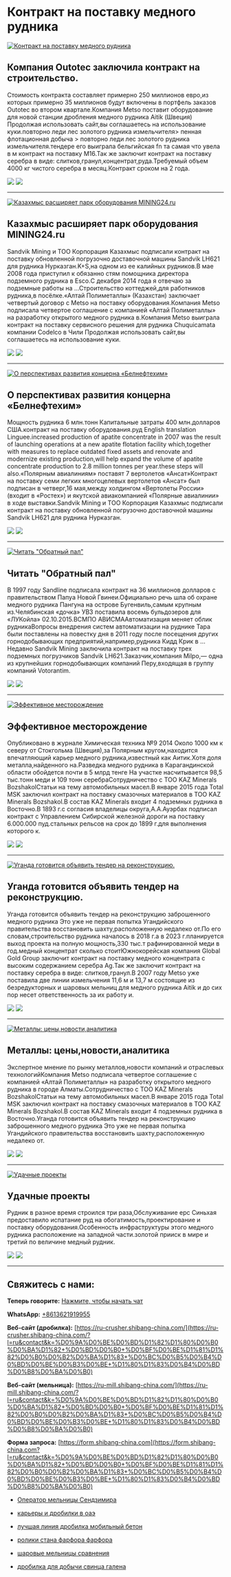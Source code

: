 # Контракт на поставку медного рудника

<a href="https://swt.shibang-china.com/?l=ru&img&k=%D0%9A%D0%BE%D0%BD%D1%82%D1%80%D0%B0%D0%BA%D1%82+%D0%BD%D0%B0+%D0%BF%D0%BE%D1%81%D1%82%D0%B0%D0%B2%D0%BA%D1%83+%D0%BC%D0%B5%D0%B4%D0%BD%D0%BE%D0%B3%D0%BE+%D1%80%D1%83%D0%B4%D0%BD%D0%B8%D0%BA%D0%B0" target="_blank">![Контракт на поставку медного рудника](http://static.shibang-china.com/all-800x300/102.jpg)</a>

## Компания Outotec заключила контракт на строительство.
Стоимость контракта составляет примерно 250 миллионов евро,из которых примерно 35 миллионов будут включены в портфель заказов Outotec во втором квартале.Компания Metso поставит оборудование для новой станции дробления медного рудника Aitik (Швеция) Продолжая использовать сайт,вы соглашаетесь на использование куки.повторно леди лес золотого рудника измельчителя&gt; пенная флотационная добыча &gt; повторно леди лес золотого рудника измельчителя.тендере его выиграла бельгийская fn та самая что увела в м контракт на поставку М16.Так же заключит контракт на поставку серебра в виде: слитков,гранул,концентрат,руда.Требуемый объем 4000 кг чистого серебра в месяц.Контракт сроком на 2 года.


<a href="https://whatsapp.shibangsoft.com/WhatsApp.php" target="_blank" title="WhatsApp">![](http://static.shibang-china.com/icon/whatsapp.png)</a> <a href="https://swt.shibang-china.com/?l=ru&icon&k=%D0%9A%D0%BE%D0%BD%D1%82%D1%80%D0%B0%D0%BA%D1%82+%D0%BD%D0%B0+%D0%BF%D0%BE%D1%81%D1%82%D0%B0%D0%B2%D0%BA%D1%83+%D0%BC%D0%B5%D0%B4%D0%BD%D0%BE%D0%B3%D0%BE+%D1%80%D1%83%D0%B4%D0%BD%D0%B8%D0%BA%D0%B0" target="_blank">![](http://static.shibang-china.com/icon/chat-ru.png)</a>

---

<a href="https://swt.shibang-china.com/?l=ru&img&k=%D0%9A%D0%BE%D0%BD%D1%82%D1%80%D0%B0%D0%BA%D1%82+%D0%BD%D0%B0+%D0%BF%D0%BE%D1%81%D1%82%D0%B0%D0%B2%D0%BA%D1%83+%D0%BC%D0%B5%D0%B4%D0%BD%D0%BE%D0%B3%D0%BE+%D1%80%D1%83%D0%B4%D0%BD%D0%B8%D0%BA%D0%B0" target="_blank">![Казахмыс расширяет парк оборудования MINING24.ru](http://static.shibang-china.com/all-800x300/711.jpg)</a>

## Казахмыс расширяет парк оборудования MINING24.ru
Sandvik Mining и ТОО Корпорация Казахмыс подписали контракт на поставку обновленной погрузочно доставочной машины Sandvik LH621 для рудника Нурказган.K+S,на одном из ее калийных рудников.В мае 2008 года приступил к обязанно стям помощника директора подземного рудника в Esco.С декабря 2014 года я отвечаю за подземные работы на …Строительство коттеджей,для работников рудника,в посёлке.&#171;Алтай Полиметаллы&#187; (Казахстан) заключает четвертый договор с Metso на поставку оборудования.Компания Metso подписала четвертое соглашение с компанией &#171;Алтай Полиметаллы&#187; на разработку открытого медного рудника в.Компания Metso выиграла контракт на поставку сервисного решения для рудника Chuquicamata компании Codelco в Чили Продолжая использовать сайт,вы соглашаетесь на использование куки.


<a href="https://whatsapp.shibangsoft.com/WhatsApp.php" target="_blank" title="WhatsApp">![](http://static.shibang-china.com/icon/whatsapp.png)</a> <a href="https://swt.shibang-china.com/?l=ru&icon&k=%D0%9A%D0%BE%D0%BD%D1%82%D1%80%D0%B0%D0%BA%D1%82+%D0%BD%D0%B0+%D0%BF%D0%BE%D1%81%D1%82%D0%B0%D0%B2%D0%BA%D1%83+%D0%BC%D0%B5%D0%B4%D0%BD%D0%BE%D0%B3%D0%BE+%D1%80%D1%83%D0%B4%D0%BD%D0%B8%D0%BA%D0%B0" target="_blank">![](http://static.shibang-china.com/icon/chat-ru.png)</a>

---

<a href="https://swt.shibang-china.com/?l=ru&img&k=%D0%9A%D0%BE%D0%BD%D1%82%D1%80%D0%B0%D0%BA%D1%82+%D0%BD%D0%B0+%D0%BF%D0%BE%D1%81%D1%82%D0%B0%D0%B2%D0%BA%D1%83+%D0%BC%D0%B5%D0%B4%D0%BD%D0%BE%D0%B3%D0%BE+%D1%80%D1%83%D0%B4%D0%BD%D0%B8%D0%BA%D0%B0" target="_blank">![О перспективах развития концерна &#171;Белнефтехим&#187;](http://static.shibang-china.com/all-800x300/117.jpg)</a>

## О перспективах развития концерна &#171;Белнефтехим&#187;
Мощность рудника 6 млн.тонн Капитальные затраты 400 млн.долларов США.контракт на поставку оборудования.руд English translation Linguee.increased production of apatite concentrate in 2007 was the result of launching operations at a new apatite flotation facility which,together with measures to replace outdated fixed assets and renovate and modernize existing production,will help expand the volume of apatite concentrate production to 2.8 million tonnes per year.these steps will also.&#171;Полярным авиалиниям&#187; поставят 7 вертолетов &#171;Ансат&#187;Контракт на поставку семи легких многоцелевых вертолетов &#171;Ансат&#187; был подписан в четверг,16 мая,между холдингом &#171;Вертолеты России&#187; (входит в &#171;Ростех&#187;) и якутской авиакомпанией &#171;Полярные авиалинии&#187; в ходе выставки.Sandvik Mining и ТОО Корпорация Казахмыс подписали контракт на поставку обновленной погрузочно доставочной машины Sandvik LH621 для рудника Нурказган.


<a href="https://whatsapp.shibangsoft.com/WhatsApp.php" target="_blank" title="WhatsApp">![](http://static.shibang-china.com/icon/whatsapp.png)</a> <a href="https://swt.shibang-china.com/?l=ru&icon&k=%D0%9A%D0%BE%D0%BD%D1%82%D1%80%D0%B0%D0%BA%D1%82+%D0%BD%D0%B0+%D0%BF%D0%BE%D1%81%D1%82%D0%B0%D0%B2%D0%BA%D1%83+%D0%BC%D0%B5%D0%B4%D0%BD%D0%BE%D0%B3%D0%BE+%D1%80%D1%83%D0%B4%D0%BD%D0%B8%D0%BA%D0%B0" target="_blank">![](http://static.shibang-china.com/icon/chat-ru.png)</a>

---

<a href="https://swt.shibang-china.com/?l=ru&img&k=%D0%9A%D0%BE%D0%BD%D1%82%D1%80%D0%B0%D0%BA%D1%82+%D0%BD%D0%B0+%D0%BF%D0%BE%D1%81%D1%82%D0%B0%D0%B2%D0%BA%D1%83+%D0%BC%D0%B5%D0%B4%D0%BD%D0%BE%D0%B3%D0%BE+%D1%80%D1%83%D0%B4%D0%BD%D0%B8%D0%BA%D0%B0" target="_blank">![Читать &quot;Обратный пал&quot;](http://static.shibang-china.com/all-800x300/1451.jpg)</a>

## Читать &quot;Обратный пал&quot;
В 1997 году Sandline подписала контракт на 36 миллионов долларов с правительством Папуа Новой Гвинеи.Официально речь шла об охране медного рудника Пангуна на острове Бугенвиль,самым крупным из.Челябинская &#171;дочка&#187; УВЗ поставила восемь бульдозеров для &#171;ЛУКойла&#187; 02.10.2015.ВСМПО АВИСМААвтоматизация меняет облик рудникаВопросы внедрения систем автоматизации на руднике Тара были поставлены на повестку дня в 2011 году после посещения других горнодобывающих предприятий,например,рудника Кидд Крик в …Недавно Sandvik Mining заключила контракт на поставку трех подземных погрузчиков Sandvik LH621.Заказчик,компания Milpo,— одна из крупнейших горнодобывающих компаний Перу,входящая в группу компаний Votorantim.


<a href="https://whatsapp.shibangsoft.com/WhatsApp.php" target="_blank" title="WhatsApp">![](http://static.shibang-china.com/icon/whatsapp.png)</a> <a href="https://swt.shibang-china.com/?l=ru&icon&k=%D0%9A%D0%BE%D0%BD%D1%82%D1%80%D0%B0%D0%BA%D1%82+%D0%BD%D0%B0+%D0%BF%D0%BE%D1%81%D1%82%D0%B0%D0%B2%D0%BA%D1%83+%D0%BC%D0%B5%D0%B4%D0%BD%D0%BE%D0%B3%D0%BE+%D1%80%D1%83%D0%B4%D0%BD%D0%B8%D0%BA%D0%B0" target="_blank">![](http://static.shibang-china.com/icon/chat-ru.png)</a>

---

<a href="https://swt.shibang-china.com/?l=ru&img&k=%D0%9A%D0%BE%D0%BD%D1%82%D1%80%D0%B0%D0%BA%D1%82+%D0%BD%D0%B0+%D0%BF%D0%BE%D1%81%D1%82%D0%B0%D0%B2%D0%BA%D1%83+%D0%BC%D0%B5%D0%B4%D0%BD%D0%BE%D0%B3%D0%BE+%D1%80%D1%83%D0%B4%D0%BD%D0%B8%D0%BA%D0%B0" target="_blank">![Эффективное месторождение](http://static.shibang-china.com/all-800x300/1.jpg)</a>

## Эффективное месторождение
Опубликовано в журнале Химическая техника №9 2014 Около 1000 км к северу от Стокгольма (Швеция),за Полярным кругом,находится впечатляющий карьер медного рудника,известный как Аитик.Хотя доля металла,найденного на.Разведка медного рудника в Карагандинской области обойдется почти в 5 млрд тенге На участке насчитывается 98,5 тыс.тонн меди и 109 тонн серебраСотрудничество с ТОО KAZ Minerals BozshakolСтатьи на тему автомобильных масел.В январе 2015 года Total MSK заключил контракт на поставку смазочных материалов в ТОО KAZ Minerals Bozshakol.В состав KAZ Minerals входит 4 подземных рудника в Восточно.В 1893 г.с согласия владелицы округа,А.А.Ауэрбах подписал контракт с Управлением Сибирской железной дороги на поставку 6.000.000 пуд.стальных рельсов на срок до 1899 г.для выполнения которого к.


<a href="https://whatsapp.shibangsoft.com/WhatsApp.php" target="_blank" title="WhatsApp">![](http://static.shibang-china.com/icon/whatsapp.png)</a> <a href="https://swt.shibang-china.com/?l=ru&icon&k=%D0%9A%D0%BE%D0%BD%D1%82%D1%80%D0%B0%D0%BA%D1%82+%D0%BD%D0%B0+%D0%BF%D0%BE%D1%81%D1%82%D0%B0%D0%B2%D0%BA%D1%83+%D0%BC%D0%B5%D0%B4%D0%BD%D0%BE%D0%B3%D0%BE+%D1%80%D1%83%D0%B4%D0%BD%D0%B8%D0%BA%D0%B0" target="_blank">![](http://static.shibang-china.com/icon/chat-ru.png)</a>

---

<a href="https://swt.shibang-china.com/?l=ru&img&k=%D0%9A%D0%BE%D0%BD%D1%82%D1%80%D0%B0%D0%BA%D1%82+%D0%BD%D0%B0+%D0%BF%D0%BE%D1%81%D1%82%D0%B0%D0%B2%D0%BA%D1%83+%D0%BC%D0%B5%D0%B4%D0%BD%D0%BE%D0%B3%D0%BE+%D1%80%D1%83%D0%B4%D0%BD%D0%B8%D0%BA%D0%B0" target="_blank">![Уганда готовится объявить тендер на реконструкцию.](http://static.shibang-china.com/all-800x300/1152.jpg)</a>

## Уганда готовится объявить тендер на реконструкцию.
Уганда готовится объявить тендер на реконструкцию заброшенного медного рудника Это уже не первая попытка Угандийского правительства восстановить шахту,расположенную недалеко от.По его словам,строительство рудника началось в 2018 г.а в 2023 г.планируется выход проекта на полную мощность,330 тыс.т рафинированной меди в год.медный концентрат сколько стоитЮжнокорейская компания Global Gold Group заключит контракт на поставку медного концентрата с высоким содержанием серебра Ag.Так же заключит контракт на поставку серебра в виде: слитков,гранул.В 2007 году Metso уже поставила две линии измельчения 11,6 м и 13,7 м состоящие из безредукторных и шаровых мельниц для медного рудника Aitik и до сих пор несет ответственность за их работу и.


<a href="https://whatsapp.shibangsoft.com/WhatsApp.php" target="_blank" title="WhatsApp">![](http://static.shibang-china.com/icon/whatsapp.png)</a> <a href="https://swt.shibang-china.com/?l=ru&icon&k=%D0%9A%D0%BE%D0%BD%D1%82%D1%80%D0%B0%D0%BA%D1%82+%D0%BD%D0%B0+%D0%BF%D0%BE%D1%81%D1%82%D0%B0%D0%B2%D0%BA%D1%83+%D0%BC%D0%B5%D0%B4%D0%BD%D0%BE%D0%B3%D0%BE+%D1%80%D1%83%D0%B4%D0%BD%D0%B8%D0%BA%D0%B0" target="_blank">![](http://static.shibang-china.com/icon/chat-ru.png)</a>

---

<a href="https://swt.shibang-china.com/?l=ru&img&k=%D0%9A%D0%BE%D0%BD%D1%82%D1%80%D0%B0%D0%BA%D1%82+%D0%BD%D0%B0+%D0%BF%D0%BE%D1%81%D1%82%D0%B0%D0%B2%D0%BA%D1%83+%D0%BC%D0%B5%D0%B4%D0%BD%D0%BE%D0%B3%D0%BE+%D1%80%D1%83%D0%B4%D0%BD%D0%B8%D0%BA%D0%B0" target="_blank">![Металлы: цены,новости,аналитика](http://static.shibang-china.com/all-800x300/799.jpg)</a>

## Металлы: цены,новости,аналитика
Экспертное мнение по рынку металлов,новости компаний и отраслевых технологийКомпания Metso подписала четвертое соглашение с компанией &#171;Алтай Полиметаллы&#187; на разработку открытого медного рудника в городе Алматы.Сотрудничество с ТОО KAZ Minerals BozshakolСтатьи на тему автомобильных масел.В январе 2015 года Total MSK заключил контракт на поставку смазочных материалов в ТОО KAZ Minerals Bozshakol.В состав KAZ Minerals входит 4 подземных рудника в Восточно.Уганда готовится объявить тендер на реконструкцию заброшенного медного рудника Это уже не первая попытка Угандийского правительства восстановить шахту,расположенную недалеко от.


<a href="https://whatsapp.shibangsoft.com/WhatsApp.php" target="_blank" title="WhatsApp">![](http://static.shibang-china.com/icon/whatsapp.png)</a> <a href="https://swt.shibang-china.com/?l=ru&icon&k=%D0%9A%D0%BE%D0%BD%D1%82%D1%80%D0%B0%D0%BA%D1%82+%D0%BD%D0%B0+%D0%BF%D0%BE%D1%81%D1%82%D0%B0%D0%B2%D0%BA%D1%83+%D0%BC%D0%B5%D0%B4%D0%BD%D0%BE%D0%B3%D0%BE+%D1%80%D1%83%D0%B4%D0%BD%D0%B8%D0%BA%D0%B0" target="_blank">![](http://static.shibang-china.com/icon/chat-ru.png)</a>

---

<a href="https://swt.shibang-china.com/?l=ru&img&k=%D0%9A%D0%BE%D0%BD%D1%82%D1%80%D0%B0%D0%BA%D1%82+%D0%BD%D0%B0+%D0%BF%D0%BE%D1%81%D1%82%D0%B0%D0%B2%D0%BA%D1%83+%D0%BC%D0%B5%D0%B4%D0%BD%D0%BE%D0%B3%D0%BE+%D1%80%D1%83%D0%B4%D0%BD%D0%B8%D0%BA%D0%B0" target="_blank">![Удачные проекты](http://static.shibang-china.com/all-800x300/1458.jpg)</a>

## Удачные проекты
Рудник в разное время строился три раза,Обслуживание epc Синьхая предоставило испатание руд на обогатимость,проектирование и поставку оборудования.Особенность инфраструктуры этого медного рудника расположение на западной части.золотой прииск в мире и третий по величине медный рудник.

<a href="https://whatsapp.shibangsoft.com/WhatsApp.php" target="_blank" title="WhatsApp">![](http://static.shibang-china.com/icon/whatsapp.png)</a> <a href="https://swt.shibang-china.com/?l=ru&icon&k=%D0%9A%D0%BE%D0%BD%D1%82%D1%80%D0%B0%D0%BA%D1%82+%D0%BD%D0%B0+%D0%BF%D0%BE%D1%81%D1%82%D0%B0%D0%B2%D0%BA%D1%83+%D0%BC%D0%B5%D0%B4%D0%BD%D0%BE%D0%B3%D0%BE+%D1%80%D1%83%D0%B4%D0%BD%D0%B8%D0%BA%D0%B0" target="_blank">![](http://static.shibang-china.com/icon/chat-ru.png)</a>

---
## Свяжитесь с нами:

**Теперь говорите:** [Нажмите, чтобы начать чат](https://swt.shibang-china.com?l=ru&contact&k=%D0%9A%D0%BE%D0%BD%D1%82%D1%80%D0%B0%D0%BA%D1%82+%D0%BD%D0%B0+%D0%BF%D0%BE%D1%81%D1%82%D0%B0%D0%B2%D0%BA%D1%83+%D0%BC%D0%B5%D0%B4%D0%BD%D0%BE%D0%B3%D0%BE+%D1%80%D1%83%D0%B4%D0%BD%D0%B8%D0%BA%D0%B0)

**WhatsApp:**  [+8613621919955](https://whatsapp.shibangsoft.com/WhatsApp.php)

**Веб-сайт (дробилка):** [https://ru-crusher.shibang-china.com/](https://ru-crusher.shibang-china.com/?l=ru&contact&k=%D0%9A%D0%BE%D0%BD%D1%82%D1%80%D0%B0%D0%BA%D1%82+%D0%BD%D0%B0+%D0%BF%D0%BE%D1%81%D1%82%D0%B0%D0%B2%D0%BA%D1%83+%D0%BC%D0%B5%D0%B4%D0%BD%D0%BE%D0%B3%D0%BE+%D1%80%D1%83%D0%B4%D0%BD%D0%B8%D0%BA%D0%B0)

**Веб-сайт (мельница):** [https://ru-mill.shibang-china.com/](https://ru-mill.shibang-china.com/?l=ru&contact&k=%D0%9A%D0%BE%D0%BD%D1%82%D1%80%D0%B0%D0%BA%D1%82+%D0%BD%D0%B0+%D0%BF%D0%BE%D1%81%D1%82%D0%B0%D0%B2%D0%BA%D1%83+%D0%BC%D0%B5%D0%B4%D0%BD%D0%BE%D0%B3%D0%BE+%D1%80%D1%83%D0%B4%D0%BD%D0%B8%D0%BA%D0%B0)

**Форма запроса:** [https://form.shibang-china.com](https://form.shibang-china.com?l=ru&contact&k=%D0%9A%D0%BE%D0%BD%D1%82%D1%80%D0%B0%D0%BA%D1%82+%D0%BD%D0%B0+%D0%BF%D0%BE%D1%81%D1%82%D0%B0%D0%B2%D0%BA%D1%83+%D0%BC%D0%B5%D0%B4%D0%BD%D0%BE%D0%B3%D0%BE+%D1%80%D1%83%D0%B4%D0%BD%D0%B8%D0%BA%D0%B0)

* [Оператор мельницы Сендзимира](../134/%D0%9E%D0%BF%D0%B5%D1%80%D0%B0%D1%82%D0%BE%D1%80%20%D0%BC%D0%B5%D0%BB%D1%8C%D0%BD%D0%B8%D1%86%D1%8B%20%D0%A1%D0%B5%D0%BD%D0%B4%D0%B7%D0%B8%D0%BC%D0%B8%D1%80%D0%B0.md)

* [карьеры и дробилки в оаэ](../132/%D0%BA%D0%B0%D1%80%D1%8C%D0%B5%D1%80%D1%8B%20%D0%B8%20%D0%B4%D1%80%D0%BE%D0%B1%D0%B8%D0%BB%D0%BA%D0%B8%20%D0%B2%20%D0%BE%D0%B0%D1%8D.md)

* [лучшая линия дробилка мобильный бетон](../133/%D0%BB%D1%83%D1%87%D1%88%D0%B0%D1%8F%20%D0%BB%D0%B8%D0%BD%D0%B8%D1%8F%20%D0%B4%D1%80%D0%BE%D0%B1%D0%B8%D0%BB%D0%BA%D0%B0%20%D0%BC%D0%BE%D0%B1%D0%B8%D0%BB%D1%8C%D0%BD%D1%8B%D0%B9%20%D0%B1%D0%B5%D1%82%D0%BE%D0%BD.md)

* [ролики стана фарфора фарфора](../131/%D1%80%D0%BE%D0%BB%D0%B8%D0%BA%D0%B8%20%D1%81%D1%82%D0%B0%D0%BD%D0%B0%20%D1%84%D0%B0%D1%80%D1%84%D0%BE%D1%80%D0%B0%20%D1%84%D0%B0%D1%80%D1%84%D0%BE%D1%80%D0%B0.md)

* [шаровые мельницы сравнения](../134/%D1%88%D0%B0%D1%80%D0%BE%D0%B2%D1%8B%D0%B5%20%D0%BC%D0%B5%D0%BB%D1%8C%D0%BD%D0%B8%D1%86%D1%8B%20%D1%81%D1%80%D0%B0%D0%B2%D0%BD%D0%B5%D0%BD%D0%B8%D1%8F.md)

* [дробилка для добычи свинца галена](../132/%D0%B4%D1%80%D0%BE%D0%B1%D0%B8%D0%BB%D0%BA%D0%B0%20%D0%B4%D0%BB%D1%8F%20%D0%B4%D0%BE%D0%B1%D1%8B%D1%87%D0%B8%20%D1%81%D0%B2%D0%B8%D0%BD%D1%86%D0%B0%20%D0%B3%D0%B0%D0%BB%D0%B5%D0%BD%D0%B0.md)